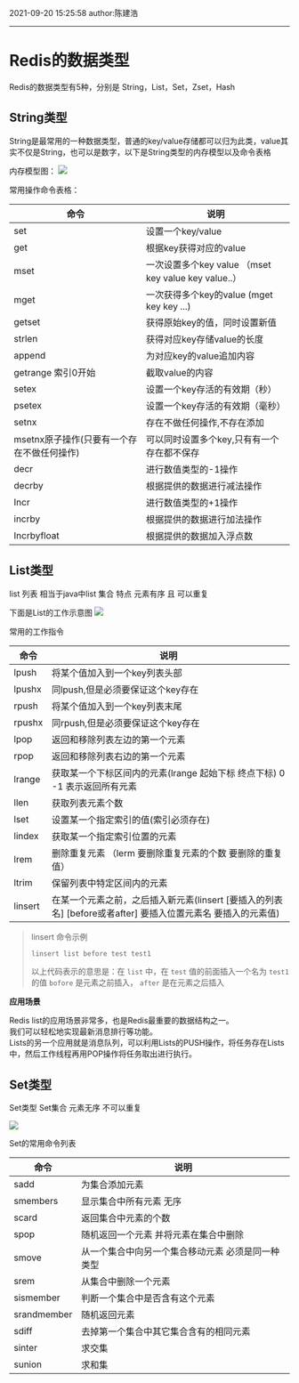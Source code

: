 2021-09-20
15:25:58
author:陈建浩


--- 
# Redis的数据类型
Redis的数据类型有5种，分别是 String，List，Set，Zset，Hash

## String类型
String是最常用的一种数据类型，普通的key/value存储都可以归为此类，value其实不仅是String，也可以是数字，以下是String类型的内存模型以及命令表格

内存模型图：
![](https://images-1306554305.cos.ap-guangzhou.myqcloud.com/202109201525910.png)

常用操作命令表格：

| 命令                                       | 说明                                       |
| ------------------------------------------ | ------------------------------------------ |
| set                                        | 设置一个key/value                          |
| get                                        | 根据key获得对应的value                     |
| mset                                       | 一次设置多个key value （mset key value key value..）                     |
| mget                                       | 一次获得多个key的value (mget key key ...)                    |
| getset                                     | 获得原始key的值，同时设置新值              |
| strlen                                     | 获得对应key存储value的长度                 |
| append                                     | 为对应key的value追加内容                   |
| getrange 索引0开始                         | 截取value的内容                            |
| setex                                      | 设置一个key存活的有效期（秒）              |
| psetex                                     | 设置一个key存活的有效期（毫秒）            |
| setnx                                      | 存在不做任何操作,不存在添加                |
| msetnx原子操作(只要有一个存在不做任何操作) | 可以同时设置多个key,只有有一个存在都不保存 |
| decr                                       | 进行数值类型的-1操作                       |
| decrby                                     | 根据提供的数据进行减法操作                 |
| Incr                                       | 进行数值类型的+1操作                       |
| incrby                                     | 根据提供的数据进行加法操作                 |
| Incrbyfloat                                | 根据提供的数据加入浮点数                   |



## List类型
list 列表 相当于java中list 集合 特点 元素有序 且 可以重复

下面是List的工作示意图
![](https://images-1306554305.cos.ap-guangzhou.myqcloud.com/202109201541189.png)

常用的工作指令

| 命令    | 说明                                 |
| ------- | ------------------------------------ |
| lpush   | 将某个值加入到一个key列表头部        |
| lpushx  | 同lpush,但是必须要保证这个key存在    |
| rpush   | 将某个值加入到一个key列表末尾        |
| rpushx  | 同rpush,但是必须要保证这个key存在    |
| lpop    | 返回和移除列表左边的第一个元素       |
| rpop    | 返回和移除列表右边的第一个元素       |
| lrange  | 获取某一个下标区间内的元素(lrange 起始下标 终点下标) 0 -1 表示返回所有元素           |
| llen    | 获取列表元素个数                     |
| lset    | 设置某一个指定索引的值(索引必须存在) |
| lindex  | 获取某一个指定索引位置的元素         |
| lrem    | 删除重复元素 （lerm 要删除重复元素的个数 要删除的重复值）                        |
| ltrim   | 保留列表中特定区间内的元素           |
| linsert | 在某一个元素之前，之后插入新元素(linsert [要插入的列表名] [before或者after] 要插入位置元素名 要插入的元素值)     |

> linsert 命令示例
> ```bash
> linsert list before test test1
> ```
> 以上代码表示的意思是：在 `list` 中，在 `test` 值的前面插入一个名为 `test1` 的值
> `bofore` 是元素之前插入， `after` 是在元素之后插入

**应用场景**

Redis list的应用场景非常多，也是Redis最重要的数据结构之一。  
我们可以轻松地实现最新消息排行等功能。  
Lists的另一个应用就是消息队列，可以利用Lists的PUSH操作，将任务存在Lists中，然后工作线程再用POP操作将任务取出进行执行。


## Set类型
Set类型 Set集合 元素无序 不可以重复

![](https://images-1306554305.cos.ap-guangzhou.myqcloud.com/202109201605746.png)

Set的常用命令列表

| 命令        | 说明                                               |
| ----------- | -------------------------------------------------- |
| sadd        | 为集合添加元素                                     |
| smembers    | 显示集合中所有元素 无序                            |
| scard       | 返回集合中元素的个数                               |
| spop        | 随机返回一个元素 并将元素在集合中删除              |
| smove       | 从一个集合中向另一个集合移动元素  必须是同一种类型 |
| srem        | 从集合中删除一个元素                               |
| sismember   | 判断一个集合中是否含有这个元素                     |
| srandmember | 随机返回元素                                       |
| sdiff       | 去掉第一个集合中其它集合含有的相同元素             |
| sinter      | 求交集                                             |
| sunion      | 求和集                                             |

